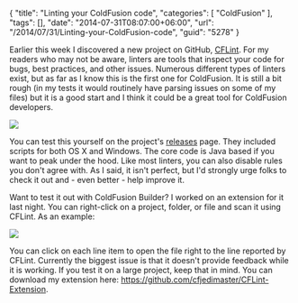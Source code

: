 {
	"title": "Linting your ColdFusion code",
	"categories": [
		"ColdFusion"
	],
	"tags": [],
	"date": "2014-07-31T08:07:00+06:00",
	"url": "/2014/07/31/Linting-your-ColdFusion-code",
	"guid": "5278"
}

<p>
Earlier this week I discovered a new project on GitHub, <a href="https://github.com/ryaneberly/CFLint">CFLint</a>. For my readers who may not be aware, linters are tools that inspect your code for bugs, best practices, and other issues. Numerous different types of linters exist, but as far as I know this is the first one for ColdFusion. It is still a bit rough (in my tests it would routinely have parsing issues on some of my files) but it is a good start and I think it could be a great tool for ColdFusion developers.
</p>
<!--more-->
<p>
<img src="http://www.raymondcamden.com/images/CFLint-logo.jpg" />
</p>

<p>
You can test this yourself on the project's <a href="https://github.com/ryaneberly/CFLint/releases">releases</a> page. They included scripts for both OS X and Windows. The core code is Java based if you want to peak under the hood. Like most linters, you can also disable rules you don't agree with. As I said, it isn't perfect, but I'd strongly urge folks to check it out and - even better - help improve it.
</p>

<p>
Want to test it out with ColdFusion Builder? I worked on an extension for it last night. You can right-click on a project, folder, or file and scan it using CFLint. As an example:
</p>

<p>
<img src="http://www.raymondcamden.com/images/cflint.png" />
</p>

<p>
You can click on each line item to open the file right to the line reported by CFLint. Currently the biggest issue is that it doesn't provide feedback while it is working. If you test it on a large project, keep that in mind. You can download my extension here: <a href="https://github.com/cfjedimaster/CFLint-Extension">https://github.com/cfjedimaster/CFLint-Extension</a>.
</p>